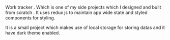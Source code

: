 Work tracker .
Which is  one of my side projects which I designed and built from scratch . It uses redux js to maintain app wide state and styled components for styling. 

It is a small project which makes use of local storage for storing datas and it have dark theme enabled.
